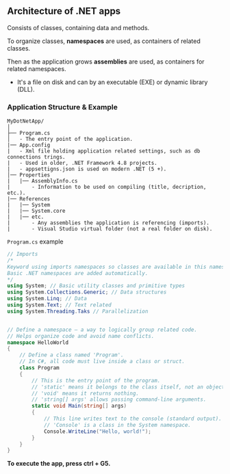 ## Architecture of .NET apps

Consists of classes, containing data and methods.

To organize classes,  **namespaces** are used, as containers of related classes.

Then as the application grows **assemblies** are used, as containers for related namespaces.
- It's a file on disk and can by an executable (EXE) or dynamic library (DLL).

### Application Structure & Example

```text
MyDotNetApp/
│
├── Program.cs
│   - The entry point of the application.
|── App.config 
|   - Xml file holding application related settings, such as db connections trings.
|   - Used in older, .NET Framework 4.8 projects.
|   - appsettigns.json is used on modern .NET (5 +).
│── Properties
|   |── AssemblyInfo.cs
|       - Information to be used on compiling (title, decription, etc.).
|── References
|	|── System
|   |── System.core
|   |── etc.
|       - Any assemblies the application is referencing (imports).
|		- Visual Studio virtual folder (not a real folder on disk).
```

`Program.cs` example

```c#
// Imports
/*
Keyword using imports namespaces so classes are available in this namespace.
Basic .NET namespaces are added automatically.
*/
using System; // Basic utility classes and primitive types
using System.Collections.Generic; // Data structures
using System.Linq; // Data
using System.Text; // Text related
using System.Threading.Taks // Parallelization


// Define a namespace — a way to logically group related code.
// Helps organize code and avoid name conflicts.
namespace HelloWorld
{
    // Define a class named 'Program'.
    // In C#, all code must live inside a class or struct.
    class Program
    {
        // This is the entry point of the program.
        // 'static' means it belongs to the class itself, not an object instance.
        // 'void' means it returns nothing.
        // 'string[] args' allows passing command-line arguments.
        static void Main(string[] args)
        {
            // This line writes text to the console (standard output).
            // 'Console' is a class in the System namespace.
            Console.WriteLine("Hello, world!");
        }
    }
}
```

**To execute the app, press ctrl + G5.**
